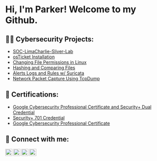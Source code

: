 <h1>Hi, I'm Parker! Welcome to my Github. <br/></h1>

<h2>👨‍💻 Cybersecurity Projects:</h2>

- [SOC-LimaCharlie-Sliver-Lab](https://github.com/pweeks8/SOC-LimaCharlie-Sliver-Lab)
- [osTicket Installation](https://github.com/pweeks8/osTicket_Installation)
- [Changing File Permissions in Linux](https://github.com/pweeks8/FilePermissionsLinuxLab/)
- [Hashing and Comparing Files](https://github.com/pweeks8/HashingFilesLab)
- [Alerts Logs and Rules w/ Suricata](https://github.com/pweeks8/Alerts-Logs-and-Rules-w-Suricata)
- [Network Packet Capture Using TcpDump](https://github.com/pweeks8/NetworkPacketCaptureUsingTCPDump)



<h2>📄 Certifications:</h2>

- [Google Cybersecurity Professional Certificate and Security+ Dual Credential](https://www.credly.com/users/parker-weeks)
- [Security+ 701 Credential](https://www.credly.com/users/parker-weeks)
- [Google Cybersecurity Professional Certificate](https://coursera.org/share/4bf4b2a04d40c611f24283bdaa169806)

<h2> 🤳 Connect with me:</h2>

[<img align="left" alt="JoshMadakor | YouTube" width="22px" src="https://cdn.jsdelivr.net/npm/simple-icons@v3/icons/youtube.svg" />][youtube]
[<img align="left" alt="JoshMadakor | Twitter" width="22px" src="https://cdn.jsdelivr.net/npm/simple-icons@v3/icons/twitter.svg" />][twitter]
[<img align="left" alt="JoshMadakor | LinkedIn" width="22px" src="https://cdn.jsdelivr.net/npm/simple-icons@v3/icons/linkedin.svg" />][linkedin]
[<img align="left" alt="JoshMadakor | Instagram" width="22px" src="https://cdn.jsdelivr.net/npm/simple-icons@v3/icons/instagram.svg" />][instagram]

[twitter]: https://twitter.com/
[youtube]: https://www.youtube.com/
[instagram]: https://www.instagram.com/
[linkedin]: https://linkedin.com/in/parker-weeks
<!--
**joshmadakor1/joshmadakor1** is a ✨ _special_ ✨ repository because its `README.md` (this file) appears on your GitHub profile.

Here are some ideas to get you started:

- 🔭 I’m currently working on ...
- 🌱 I’m currently learning ...
- 👯 I’m looking to collaborate on ...
- 🤔 I’m looking for help with ...
- 💬 Ask me about ...
- 📫 How to reach me: ...
- 😄 Pronouns: ...
- ⚡ Fun fact: ...
-->
